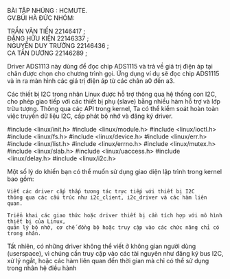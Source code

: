 BÀI TẬP NHÚNG : HCMUTE.  
GV.BÙI HÀ ĐỨC
NHÓM: 

TRẦN VĂN TIẾN       22146417 ;  
ĐẶNG HỮU KIỆN       22146337 ;  
NGUYỄN DUY TRƯỜNG   22146436 ;  
CA TẤN DƯƠNG        22146289 ;  

Driver ADS1113 này dùng để đọc chip ADS1115 và trả về giá trị điện áp tại chân được chọn cho chương trình gọi. Ứng dụng ví dụ sẽ đọc chip ADS1115 và in ra màn hình các giá trị điện áp từ các chân a0 đến a3.

Các thiết bị I2C trong nhân Linux được hỗ trợ thông qua hệ thống con I2C, cho phép giao tiếp với các thiết bị phụ (slave) 
bằng nhiều hàm hỗ trợ và lớp trừu tượng. Thông qua các API trong kernel, Ta có thể kiểm soát hoàn toàn 
việc truyền dữ liệu I2C, cấp phát bộ nhớ và đăng ký driver.

#include <linux/init.h>
#include <linux/module.h>
#include <linux/ioctl.h>
#include <linux/fs.h>
#include <linux/device.h>
#include <linux/err.h>
#include <linux/list.h>
#include <linux/errno.h>
#include <linux/mutex.h>
#include <linux/slab.h>
#include <linux/uaccess.h>
#include <linux/delay.h>
#include <linux/i2c.h>

Một số lý do khiến bạn có thể muốn sử dụng giao diện lập trình trong kernel bao gồm:

	Viết các driver cấp thấp tương tác trực tiếp với thiết bị I2C 
	thông qua các cấu trúc như i2c_client, i2c_driver và các hàm liên quan.

	Triển khai các giao thức hoặc driver thiết bị cần tích hợp với mô hình thiết bị của Linux, 
	quản lý bộ nhớ, cơ chế đồng bộ hoặc truy cập vào các chức năng chỉ có trong nhân.

Tất nhiên, có những driver không thể viết ở không gian người dùng (userspace), vì chúng cần truy cập vào các tài nguyên 
như đăng ký bus I2C, xử lý ngắt, hoặc các hàm liên quan đến thời gian mà chỉ có thể sử dụng trong nhân hệ điều hành



